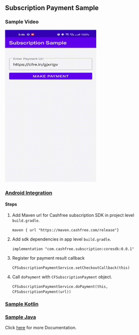 ## Subscription Payment Sample

### Sample Video
<img src="media/sample.gif" alt="Subscription Sample" width="300" height="500"/>

### [Android Integration](https://github.com/cashfree/android-subscription-sdk/blob/master/Subscription-sample/app/src/main/java/com/cashfree/susbcription/sample/MainActivityKotlin.kt) 

#### Steps

1. Add Maven url for Cashfree subscription SDK in project level `build.gradle`.

   `maven { url "https://maven.cashfree.com/release"}`

2. Add sdk dependencies in app level `build.gradle`.

   `implementation "com.cashfree.subscription:coresdk:0.0.1"`

3. Register for payment result callback

   `CFSubscriptionPaymentService.setCheckoutCallback(this)`

4. Call `doPayment` with `CFSubscriptionPayment` object.

   `CFSubscriptionPaymentService.doPayment(this, CFSubscriptionPayment(url))`

### [Sample Kotlin](https://github.com/cashfree/android-subscription-sdk/blob/master/Subscription-sample/app/src/main/java/com/cashfree/susbcription/sample/MainActivityKotlin.kt)
### [Sample Java](https://github.com/cashfree/android-subscription-sdk/blob/master/Subscription-sample/app/src/main/java/com/cashfree/susbcription/sample/MainActivityJava.java)




Click [here](https://docs.cashfree.com/docs/subscription-android-sdk) for more Documentation.
